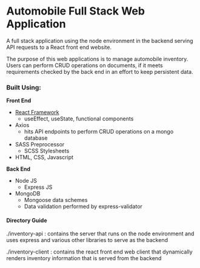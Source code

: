 # Automobile Full Stack Web Application

A full stack application using the node environment in the backend serving API requests to a React front end website.

The purpose of this web applications is to manage automobile inventory. Users can perform CRUD operations on documents, if it meets requirements checked by the back end in an effort to keep persistent data.

### Built Using:

**Front End**

- [React Framework](https://reactjs.org/)
  - useEffect, useState, functional components
- Axios
  - hits API endpoints to perform CRUD operations on a mongo database
- SASS Preprocessor
  - SCSS Stylesheets
- HTML, CSS, Javascript

**Back End**

- Node JS
  - Express JS
- MongoDB
  - Mongoose data schemes
  - Data validation performed by express-validator

#### Directory Guide

./inventory-api : contains the server that runs on the node environment and uses express and various other libraries to serve as the backend

./inventory-client : contains the react front end web client that dynamically renders inventory information that is served from the backend
